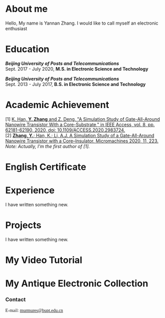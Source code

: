 # About me
Hello, My name is Yannan Zhang. I would like to call myself an electronic enthusiast

# Education
***Beijing University of Posts and Telecommunications***   
Sept. 2017 - July 2020, **M.S. in Electronic Science and Technology**   

***Beijing University of Posts and Telecommunications***  
Sept. 2013 - July 2017, **B.S. in Electronic Science and Technology** 

# Academic Achievement
[1] [K. Han, **Y. Zhang** and Z. Deng, "A Simulation Study of Gate-All-Around Nanowire Transistor With a Core-Substrate," in IEEE Access, vol. 8, pp. 62181-62190, 2020, doi: 10.1109/ACCESS.2020.2983724.](https://ieeexplore.ieee.org/document/9049338)   
[2] [**Zhang, Y.**; Han, K.; Li, A.J. A Simulation Study of a Gate-All-Around Nanowire Transistor with a Core–Insulator. Micromachines 2020, 11, 223.](https://www.mdpi.com/2072-666X/11/2/223?type=check_update)   
*Note: Actually, I'm the first author of [1].*


# English Certificate

# Experience
I have written something new.

# Projects
I have written something new.

# My Video Tutorial

# My Antique Electronic Collection



### Contact
<font face="Bahnschrift" >E-mail: murmures@bupt.edu.cn</font>

